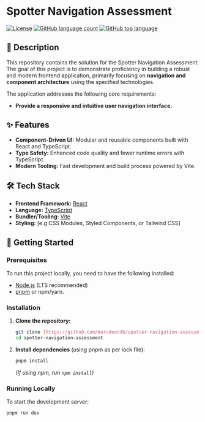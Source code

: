 # Spotter Navigation Assessment

[![License](https://img.shields.io/badge/License-MIT-blue.svg)](LICENSE)
[![GitHub language count](https://img.shields.io/github/languages/count/Nurudeen38/spotter-navigation-assessment)](https://github.com/Nurudeen38/spotter-navigation-assessment)
[![GitHub top language](https://img.shields.io/github/languages/top/Nurudeen38/spotter-navigation-assessment)](https://github.com/Nurudeen38/spotter-navigation-assessment)

## 📝 Description

This repository contains the solution for the Spotter Navigation Assessment. The goal of this project is to demonstrate proficiency in building a robust and modern frontend application, primarily focusing on **navigation and component architecture** using the specified technologies.

The application addresses the following core requirements:
* **Provide a responsive and intuitive user navigation interface.**

## ✨ Features

* **Component-Driven UI:** Modular and reusable components built with React and TypeScript.
* **Type Safety:** Enhanced code quality and fewer runtime errors with TypeScript.
* **Modern Tooling:** Fast development and build process powered by Vite.

## 🛠️ Tech Stack

* **Frontend Framework:** [React](https://react.dev/)
* **Language:** [TypeScript](https://www.typescriptlang.org/)
* **Bundler/Tooling:** [Vite](https://vitejs.dev/)
* **Styling:** [e.g CSS Modules, Styled Components, or Tailwind CSS]

## 🚀 Getting Started

### Prerequisites

To run this project locally, you need to have the following installed:

* [Node.js](https://nodejs.org/en/download/) (LTS recommended)
* [pnpm](https://pnpm.io/installation) or npm/yarn.

### Installation

1.  **Clone the repository:**
    ```bash
    git clone [https://github.com/Nurudeen38/spotter-navigation-assessment.git](https://github.com/Nurudeen38/spotter-navigation-assessment.git)
    cd spotter-navigation-assessment
    ```

2.  **Install dependencies** (using pnpm as per lock file):
    ```bash
    pnpm install
    ```
    *(If using npm, run `npm install`)*

### Running Locally

To start the development server:

```bash
pnpm run dev
